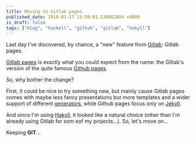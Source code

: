 ```yaml
---
title: Moving to Gitlab pages
published_date: 2018-01-17 13:50:01.138662894 +0000
is_draft: false
tags: ["blog", "haskell", "github", "gitlab", "hakyll"]
---
```


Last day I've  discovered, by chance, a "new" feature from [Gitlab](www.gitlab.com): Gitlab pages.

[Gitlab pages](https://about.gitlab.com/features/pages/) is exactly what you could expect from the name: the Giltab's version of the quite famous [Github pages](https://pages.github.com/).

So, why bother the change?

First, it could be nice to try something new, but mainly cause Gitlab pages comes with maybe less fancy presentations but more templates and a wider support of different [generators](https://gitlab.com/pages), while Github pages focus only on [Jekyll](https://jekyllrb.com/).

And since I'm using [Hakyll](https://jaspervdj.be/hakyll/), it looked like a natural choice (other than I'm already using Gitlab for som eof my projects...).
So, let's move on...

Keeping **GIT**...
